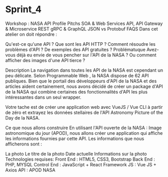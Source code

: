 # Sprint_4
Workshop : NASA API Profile
Pitchs
SOA & Web Services
API, API Gateway & Microservice
REST
gRPC & GraphQL
JSON vs Protobuf
FAQS
Dans cet atelier on doit répondre :

Qu'est-ce qu'une API ?
Que sont les API HTTP ?
Comment résoudre les problèmes d'API ?
De exemples des API gratuites ?
Problématuque
Avez-vous déjà eu envie de vous pencher sur l'API de la NASA ? Ou comment afficher des images d'une API tierce ?

Description
La navigation dans toutes les API de la NASA est cependant un peu délicate. Selon Programmable Web , la NASA dispose de 62 API publiques. Bien que le portail des développeurs d'API de la NASA et des articles aident certainement, nous avons décidé de créer un package d'API de la NASA qui combine certaines des fonctionnalités d'API les plus intéressantes dans un seul wrapper.

Votre tache est de créer une application web avec VueJS / Vue CLI à partir de zéro et extrayez les données stellaires de l'API Astronomy Picture of the Day de la NASA.

Ce que nous allons construire
En utilisant l'API ouverte de la NASA : Image astronomique du jour (APOD), nous allons créer une application qui affiche les informations fournies par cette API. Les informations que nous afficherons sont :

La photo
Le titre de la photo
Date actuelle
Informations sur la photo
Technologies requises:
Front End : HTML5, CSS3, Bootstrap
Back End : PHP, MYSQL
Control End : JavaScript + React
Framework JS : Vue JS + Axios
API : APOD NASA

